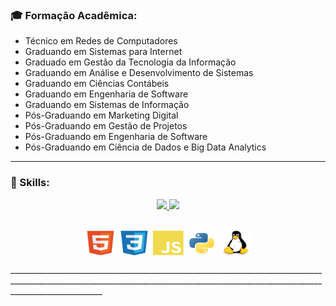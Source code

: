 ### 🎓 Formação Acadêmica:

- Técnico em Redes de Computadores
- Graduando em Sistemas para Internet
- Graduado em Gestão da Tecnologia da Informação
- Graduando em Análise e Desenvolvimento de Sistemas
- Graduando em Ciências Contábeis
- Graduando em Engenharia de Software
- Graduando em Sistemas de Informação
- Pós-Graduando em Marketing Digital
- Pós-Graduando em Gestão de Projetos
- Pós-Graduando em Engenharia de Software
- Pós-Graduando em Ciência de Dados e Big Data Analytics

___________________________________________________________________________________________________________________________________________________________________________________

### 💼 Skills:

<p align="center">
<a href="https://github.com/tacitoau/">
  <img height="160em" src="https://github-readme-stats.vercel.app/api?username=tacitoau&show_icons=true&theme=react&include_all_commits=true&count_private=true"/>
  <img height="160em" src="https://github-readme-stats.vercel.app/api/top-langs/?username=tacitoau&layout=compact&langs_count=7&theme=react"/>
</a>
</p>

<p align="center"><br>
  <img align="center" alt="HTML" height="40" width="50" src="https://raw.githubusercontent.com/devicons/devicon/master/icons/html5/html5-original.svg">
  <img align="center" alt="CSS" height="40" width="50" src="https://raw.githubusercontent.com/devicons/devicon/master/icons/css3/css3-original.svg">
  <img align="center" alt="JavaScript" height="40" width="50" src="https://raw.githubusercontent.com/devicons/devicon/master/icons/javascript/javascript-plain.svg">
  <img align="center" alt="Python" height="40" width="50" src="https://raw.githubusercontent.com/devicons/devicon/master/icons/python/python-original.svg">
  <img align="center" alt="Linux" height="40" width="50" src="https://raw.githubusercontent.com/devicons/devicon/master/icons/linux/linux-original.svg">
</p>
___________________________________________________________________________________________________________________________________________________________________________________

